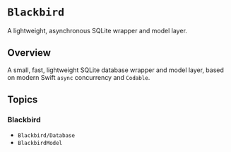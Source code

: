 #  ``Blackbird``

A lightweight, asynchronous SQLite wrapper and model layer.

## Overview

A small, fast, lightweight SQLite database wrapper and model layer, based on modern Swift `async` concurrency and `Codable`.

## Topics

### Blackbird

- ``Blackbird/Database``
- ``BlackbirdModel``

